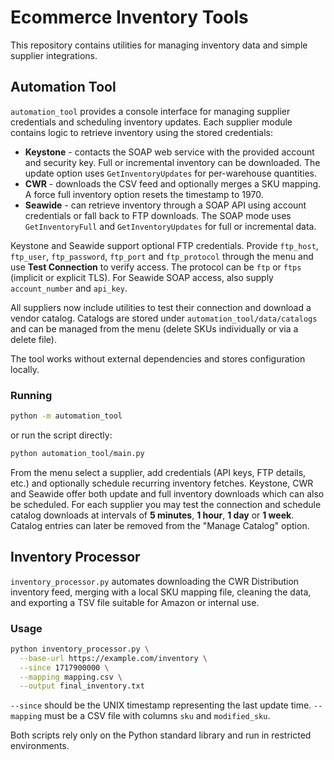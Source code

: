 # Ecommerce Inventory Tools

This repository contains utilities for managing inventory data and simple supplier integrations.

## Automation Tool

`automation_tool` provides a console interface for managing supplier credentials and scheduling inventory updates.  Each supplier module contains logic to retrieve inventory using the stored credentials:

* **Keystone** - contacts the SOAP web service with the provided account and security key. Full or incremental inventory can be downloaded. The update option uses `GetInventoryUpdates` for per-warehouse quantities.
* **CWR** - downloads the CSV feed and optionally merges a SKU mapping. A force full inventory option resets the timestamp to 1970.
* **Seawide** - can retrieve inventory through a SOAP API using account credentials or fall back to FTP downloads. The SOAP mode uses `GetInventoryFull` and `GetInventoryUpdates` for full or incremental data.

Keystone and Seawide support optional FTP credentials. Provide `ftp_host`,
`ftp_user`, `ftp_password`, `ftp_port` and `ftp_protocol` through the menu
and use **Test Connection** to verify access. The protocol can be `ftp` or
`ftps` (implicit or explicit TLS).
For Seawide SOAP access, also supply `account_number` and `api_key`.

All suppliers now include utilities to test their connection and download a
vendor catalog. Catalogs are stored under `automation_tool/data/catalogs` and can
be managed from the menu (delete SKUs individually or via a delete file).

The tool works without external dependencies and stores configuration locally.

### Running

```bash
python -m automation_tool
``` 
or run the script directly:
```bash
python automation_tool/main.py
```

From the menu select a supplier, add credentials (API keys, FTP details, etc.) and optionally schedule recurring inventory fetches.  Keystone, CWR and Seawide offer both update and full inventory downloads which can also be scheduled.
For each supplier you may test the connection and schedule catalog downloads at intervals of **5 minutes**, **1 hour**, **1 day** or **1 week**. Catalog entries can later be removed from the "Manage Catalog" option.

## Inventory Processor

`inventory_processor.py` automates downloading the CWR Distribution inventory feed, merging with a local SKU mapping file, cleaning the data, and exporting a TSV file suitable for Amazon or internal use.

### Usage

```bash
python inventory_processor.py \
  --base-url https://example.com/inventory \
  --since 1717900000 \
  --mapping mapping.csv \
  --output final_inventory.txt
```

`--since` should be the UNIX timestamp representing the last update time. `--mapping` must be a CSV file with columns `sku` and `modified_sku`.

Both scripts rely only on the Python standard library and run in restricted environments.
